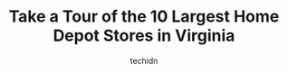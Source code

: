 ---
layout: ampstory
image: https://i0.wp.com/paketmu.com/wp-content/uploads/2023/06/the-home-depot-0-in-virginia-1686366561.jpeg?resize=640,853
author: techidn
featured: false
description: Explore the diverse Home Depot Store scene in Virginia, home to an incredible selection of 10 establishments catering to every taste. Whether youre in search of iconic favorites or undiscov
title: Take a Tour of the 10 Largest Home Depot Stores in Virginia
cover:
   title: Take a Tour of the 10 Largest Home Depot Stores in Virginia
   subtitle: RICKPATE
   background: https://paketmu.com/wp-content/uploads/2023/06/the-home-depot-0-in-virginia-1686366561.jpeg

pages: 
 - layout: thirds
   top: <h1>#1 The Home Depot</h1>
   bottom: "<p>The customer service is hit or miss.If you find a friendly CSR, theyll show you where the item is, on the opposite end of the spectrum, they just point and mumble whic</p>"
   background: https://paketmu.com/wp-content/uploads/2023/06/the-home-depot-1-in-virginia-1686366562.jpeg
   backgroundblur: true
 - layout: thirds
   top: <h1>#2 The Home Depot</h1>
   bottom: "<p>I had received a couple of Home Depot gift cards but was having difficulty using them online. I brought them into the store and Jodi very patiently helped me complete the</p>"
   background: https://paketmu.com/wp-content/uploads/2023/06/the-home-depot-2-in-virginia-1686366562.jpeg
   cta:
      link: https://paketmu.com/take-a-tour-of-the-10-largest-home-depot-stores-in-virginia/
      text: Take a Tour of the 10 Largest Home Depot Stores in Virginia
 - layout: thirds
   top: <h1>#3 The Home Depot</h1>
   bottom: "<p>I do quite a bit of online ordering, and pick up at the store, for my job. Ive never had a bad experience with the employees at the pick up desk. Always professional and</p>"
   background: https://paketmu.com/wp-content/uploads/2023/06/the-home-depot-3-in-virginia-1686366563.jpeg
   cta:
      link: https://paketmu.com/take-a-tour-of-the-10-largest-home-depot-stores-in-virginia/
      text: Take a Tour of the 10 Largest Home Depot Stores in Virginia
 - layout: thirds
   top: <h1>#4 The Home Depot</h1>
   bottom: "<p>14025 Foulger Square, Woodbridge, VA 22192, United States</p>"
   background: https://images.unsplash.com/photo-1533735380053-eb8d0759b24a?ixlib=rb-4.0.3&ixid=MnwxMjA3fDB8MHxwaG90by1wYWdlfHx8fGVufDB8fHx8&auto=format&fit=crop&w=640&h=853&q=80
   cta:
      link: https://paketmu.com/take-a-tour-of-the-10-largest-home-depot-stores-in-virginia/
      text: Take a Tour of the 10 Largest Home Depot Stores in Virginia
 - layout: thirds
   top: <h1>#5 The Home Depot</h1>
   bottom: "<p>400 S Pickett St, Alexandria, VA 22304, United States</p>"
   background: https://images.unsplash.com/photo-1574169208507-84376144848b?ixlib=rb-4.0.3&ixid=MnwxMjA3fDB8MHxwaG90by1wYWdlfHx8fGVufDB8fHx8&auto=format&fit=crop&w=640&h=853&q=80
   cta:
      link: https://paketmu.com/take-a-tour-of-the-10-largest-home-depot-stores-in-virginia/
      text: Take a Tour of the 10 Largest Home Depot Stores in Virginia
 - layout: thirds
   top: <h1>#6 The Home Depot</h1>
   bottom: "<p>6691 Frontier Dr, Springfield, VA 22150, United States</p>"
   background: https://images.unsplash.com/photo-1541356665065-22676f35dd40?ixlib=rb-4.0.3&ixid=MnwxMjA3fDB8MHxwaG90by1wYWdlfHx8fGVufDB8fHx8&auto=format&fit=crop&w=640&h=853&q=80
   cta:
      link: https://paketmu.com/take-a-tour-of-the-10-largest-home-depot-stores-in-virginia/
      text: Take a Tour of the 10 Largest Home Depot Stores in Virginia
 - layout: thirds
   top: <h1>#7 The Home Depot</h1>
   bottom: "<p>6501 W Broad St, Richmond, VA 23230, United States</p>"
   background: https://images.unsplash.com/photo-1580610447943-1bfbef5efe07?ixlib=rb-4.0.3&ixid=MnwxMjA3fDB8MHxwaG90by1wYWdlfHx8fGVufDB8fHx8&auto=format&fit=crop&w=640&h=853&q=80
   cta:
      link: https://paketmu.com/take-a-tour-of-the-10-largest-home-depot-stores-in-virginia/
      text: Take a Tour of the 10 Largest Home Depot Stores in Virginia
 - layout: thirds
   middle: Continue reading...
   background: https://images.unsplash.com/photo-1527067829737-402993088e6b?ixlib=rb-4.0.3&ixid=MnwxMjA3fDB8MHxwaG90by1wYWdlfHx8fGVufDB8fHx8&auto=format&fit=crop&w=640&h=853&q=80
   cta:
      link: https://paketmu.com/take-a-tour-of-the-10-largest-home-depot-stores-in-virginia/
      text: Take a Tour of the 10 Largest Home Depot Stores in Virginia
      
---